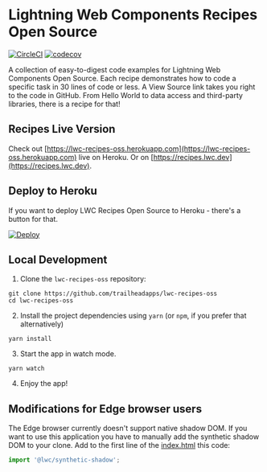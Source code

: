 # Lightning Web Components Recipes Open Source

[![CircleCI](https://circleci.com/gh/trailheadapps/lwc-recipes-oss.svg?style=svg)](https://circleci.com/gh/trailheadapps/lwc-recipes-oss) [![codecov](https://codecov.io/gh/trailheadapps/lwc-recipes-oss/branch/master/graph/badge.svg)](https://codecov.io/gh/trailheadapps/lwc-recipes-oss)

A collection of easy-to-digest code examples for Lightning Web Components Open Source. Each recipe demonstrates how to code a specific task in 30 lines of code or less. A View Source link takes you right to the code in GitHub. From Hello World to data access and third-party libraries, there is a recipe for that!

## Recipes Live Version

Check out [https://lwc-recipes-oss.herokuapp.com](https://lwc-recipes-oss.herokuapp.com) live on Heroku. Or on [https://recipes.lwc.dev](https://recipes.lwc.dev).

## Deploy to Heroku

If you want to deploy LWC Recipes Open Source to Heroku - there's a button for that.

[![Deploy](https://www.herokucdn.com/deploy/button.svg)](https://heroku.com/deploy)

## Local Development

1. Clone the `lwc-recipes-oss` repository:

```
git clone https://github.com/trailheadapps/lwc-recipes-oss
cd lwc-recipes-oss
```

2. Install the project dependencies using `yarn` (or `npm`, if you prefer that alternatively)

```
yarn install
```

3. Start the app in watch mode.

```
yarn watch
```

4. Enjoy the app!

## Modifications for Edge browser users

The Edge browser currently doesn't support native shadow DOM. If you want to use this application you have to manually add the synthetic shadow DOM to your clone. Add to the first line of the [index.html](https://github.com/trailheadapps/lwc-recipes-oss/blob/master/src/index.js#L1) this code:

```javascript
import '@lwc/synthetic-shadow';
```

